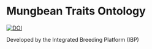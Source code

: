 # Mungbean Traits Ontology

[![DOI](https://zenodo.org/badge/397267171.svg)](https://zenodo.org/doi/10.5281/zenodo.11473786)

Developed by the Integrated Breeding Platform (IBP)
